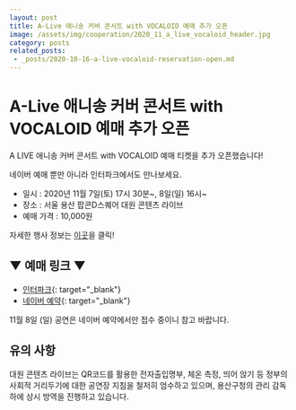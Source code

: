 ```yaml
---
layout: post
title: A-Live 애니송 커버 콘서트 with VOCALOID 예매 추가 오픈
image: /assets/img/cooperation/2020_11_a_live_vocaloid_header.jpg
category: posts
related_posts:
 - _posts/2020-10-16-a-live-vocaloid-reservation-open.md
---
```


# A-Live 애니송 커버 콘서트 with VOCALOID 예매 추가 오픈

A LIVE 애니송 커버 콘서트 with VOCALOID 예매 티켓을 추가 오픈했습니다!

네이버 예매 뿐만 아니라 인터파크에서도 만나보세요.

- 일시 : 2020년 11월 7일(토) 17시 30분~, 8일(일) 16시~
- 장소 : 서울 용산 팝콘D스퀘어 대원 콘텐츠 라이브
- 예매 가격 : 10,000원

자세한 행사 정보는 [이곳](/works/a-live-vocaloid)을 클릭!

## ▼ 예매 링크 ▼
- [인터파크](http://ticket.interpark.com/Ticket/Goods/GoodsInfo.asp?GoodsCode=20008502){: target="_blank"}  
- [네이버 예약](https://booking.naver.com/booking/5/bizes/423209/items/3623631){: target="_blank"}

11월 8일 (일) 공연은 네이버 예약에서만 접수 중이니 참고 바랍니다.

## 유의 사항
대원 콘텐츠 라이브는 QR코드를 활용한 전자출입명부, 체온 측정, 띄어 앉기 등 정부의 사회적 거리두기에 대한 공연장 지침을 철저히 엄수하고 있으며, 용산구청의 관리 감독 하에 상시 방역을 진행하고 있습니다.